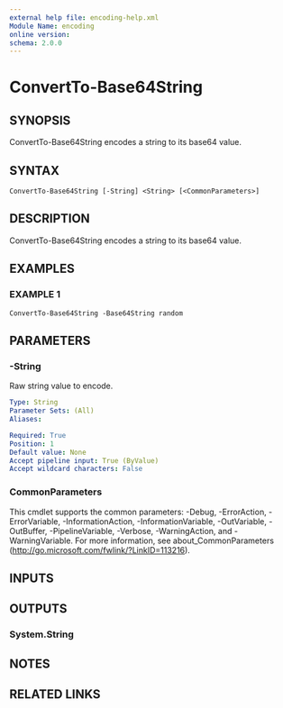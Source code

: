 ```yaml
---
external help file: encoding-help.xml
Module Name: encoding
online version:
schema: 2.0.0
---
```


# ConvertTo-Base64String

## SYNOPSIS
ConvertTo-Base64String encodes a string to its base64 value.

## SYNTAX

```
ConvertTo-Base64String [-String] <String> [<CommonParameters>]
```

## DESCRIPTION
ConvertTo-Base64String encodes a string to its base64 value.

## EXAMPLES

### EXAMPLE 1
```
ConvertTo-Base64String -Base64String random
```

## PARAMETERS

### -String
Raw string value to encode.

```yaml
Type: String
Parameter Sets: (All)
Aliases:

Required: True
Position: 1
Default value: None
Accept pipeline input: True (ByValue)
Accept wildcard characters: False
```

### CommonParameters
This cmdlet supports the common parameters: -Debug, -ErrorAction, -ErrorVariable, -InformationAction, -InformationVariable, -OutVariable, -OutBuffer, -PipelineVariable, -Verbose, -WarningAction, and -WarningVariable.
For more information, see about_CommonParameters (http://go.microsoft.com/fwlink/?LinkID=113216).

## INPUTS

## OUTPUTS

### System.String
## NOTES

## RELATED LINKS
